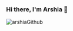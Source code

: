 
### Hi there, I'm Arshia 👋
<!--
**arshiacerd/arshiacerd** is a ✨ _special_ ✨ repository because its `README.md` (this file) appears on your GitHub profile.

Gist About me:

- 🔭 I’m currently working on my course- 
  🌱 Learning everyday
- 👯 I’m looking to collaborate on an open source
-
-
-->
![arshiaGithub](https://user-images.githubusercontent.com/62174601/137615136-f56a33ef-910a-4b7c-9349-4f47924c63dd.gif)
